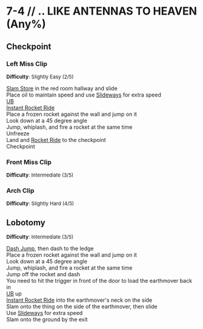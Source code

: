 # 7-4 // .. LIKE ANTENNAS TO HEAVEN (Any%)


## Checkpoint

### Left Miss Clip
<font size="2">
    <b>Difficulty</b>: Slightly Easy (2/5)
</font>

[Slam Store](/speedrun-tech.md#slam-store) in the red room hallway and slide <br/>
Place oil to maintain speed and use [Slideways](/speedrun-tech.md#slideways) for extra speed <br/>
[UB](/speedrun-tech.md#ub-ultraboost) <br/>
[Instant Rocket Ride](/speedrun-tech.md#instant-rocket-ride) <br/>
Place a frozen rocket against the wall and jump on it <br/>
Look down at a 45 degree angle <br/>
Jump, whiplash, and fire a rocket at the same time <br/>
Unfreeze <br/>
Land and [Rocket Ride](/speedrun-tech.md#rocket-ride) to the checkpoint <br/>
Checkpoint

### Front Miss Clip
<font size="2">
    <b>Difficulty</b>: Intermediate (3/5)
</font>


### Arch Clip
<font size="2">
    <b>Difficulty</b>: Slightly Hard (4/5)
</font>


## Lobotomy
<font size="2">
    <b>Difficulty</b>: Intermediate (3/5)
</font>

[Dash Jump](/speedrun-tech.md#dash-jump), then dash to the ledge <br/>
Place a frozen rocket against the wall and jump on it <br/>
Look down at a 45 degree angle <br/>
Jump, whiplash, and fire a rocket at the same time <br/>
Jump off the rocket and dash <br/>
You need to hit the trigger in front of the door to load the earthmover back in <br/>
[UB](/speedrun-tech.md#ub-ultraboost) up <br/>
[Instant Rocket Ride](/speedrun-tech.md#instant-rocket-ride) into the earthmover's neck on the side <br/>
Slam onto the thing on the side of the earthmover, then slide <br/>
Use [Slideways](/speedrun-tech.md#slideways) for extra speed <br/>
Slam onto the ground by the exit